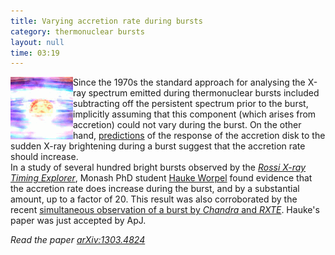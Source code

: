 ```yaml
---
title: Varying accretion rate during bursts
category: thermonuclear bursts
layout: null
time: 03:19
---
```

<!-- converted from blosxom format post by dkg 22.1.2022 -->
<img src="images/burstzoom.gif" width="100" align="left">
Since the 1970s the standard approach for analysing the X-ray spectrum emitted
during thermonuclear bursts included subtracting off the persistent spectrum
prior to the burst, implicitly assuming that this component (which arises
from accretion) could not vary during the burst. On the other hand, 
<a href="http://adsabs.harvard.edu/abs/1992ApJ...385..642W">predictions</a>
of the response of the accretion disk to the 
sudden X-ray brightening during a burst suggest that the accretion rate
should increase. <br>
In a study of several hundred bright bursts observed by the 
<a href="http://heasarc.gsfc.nasa.gov/docs/xte/"><em>Rossi X-ray Timing Explorer</a></em>, Monash PhD student
<a href="http://users.monash.edu.au/~hworpel">Hauke Worpel</a> 
found evidence that the accretion rate does increase during the burst, and
by a substantial amount, up to a factor of 20. This result was also 
corroborated by the recent 
<a href="/~dgallow/cgi-bin/blosxom.cgi/thermonuclear%20bursts/rxte-chandra-burst.html">simultaneous observation of a burst by <em>Chandra</em> and
<em>RXTE</em></a>.
Hauke's paper was just accepted by ApJ.
<p>
<em>Read the paper <a href="http://arxiv.org/abs/1303.4824">arXiv:1303.4824</a></em>
